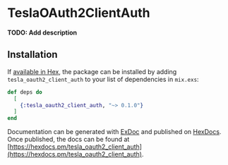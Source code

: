 # TeslaOAuth2ClientAuth

**TODO: Add description**

## Installation

If [available in Hex](https://hex.pm/docs/publish), the package can be installed
by adding `tesla_oauth2_client_auth` to your list of dependencies in `mix.exs`:

```elixir
def deps do
  [
    {:tesla_oauth2_client_auth, "~> 0.1.0"}
  ]
end
```

Documentation can be generated with [ExDoc](https://github.com/elixir-lang/ex_doc)
and published on [HexDocs](https://hexdocs.pm). Once published, the docs can
be found at [https://hexdocs.pm/tesla_oauth2_client_auth](https://hexdocs.pm/tesla_oauth2_client_auth).

